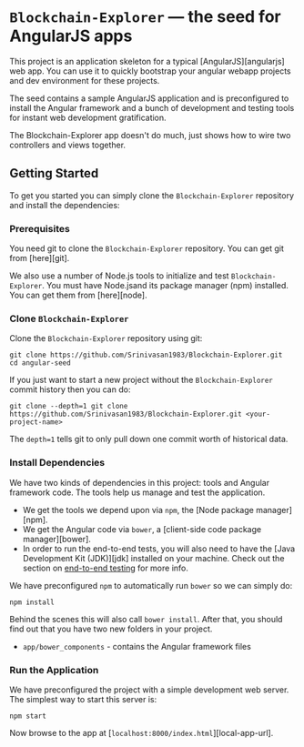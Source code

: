 # `Blockchain-Explorer` — the seed for AngularJS apps

This project is an application skeleton for a typical [AngularJS][angularjs] web app. You can use it
to quickly bootstrap your angular webapp projects and dev environment for these projects.

The seed contains a sample AngularJS application and is preconfigured to install the Angular
framework and a bunch of development and testing tools for instant web development gratification.

The Blockchain-Explorer app doesn't do much, just shows how to wire two controllers and views together.

## Getting Started

To get you started you can simply clone the `Blockchain-Explorer` repository and install the dependencies:

### Prerequisites

You need git to clone the `Blockchain-Explorer` repository. You can get git from [here][git].

We also use a number of Node.js tools to initialize and test `Blockchain-Explorer`. You must have Node.jsand its package manager (npm) installed. You can get them from [here][node].

### Clone `Blockchain-Explorer`

Clone the `Blockchain-Explorer` repository using git:

```
git clone https://github.com/Srinivasan1983/Blockchain-Explorer.git
cd angular-seed
```

If you just want to start a new project without the `Blockchain-Explorer` commit history then you can do:

```
git clone --depth=1 git clone https://github.com/Srinivasan1983/Blockchain-Explorer.git <your-project-name>
```

The `depth=1` tells git to only pull down one commit worth of historical data.

### Install Dependencies

We have two kinds of dependencies in this project: tools and Angular framework code. The tools help
us manage and test the application.

* We get the tools we depend upon via `npm`, the [Node package manager][npm].
* We get the Angular code via `bower`, a [client-side code package manager][bower].
* In order to run the end-to-end tests, you will also need to have the
  [Java Development Kit (JDK)][jdk] installed on your machine. Check out the section on
  [end-to-end testing](#e2e-testing) for more info.

We have preconfigured `npm` to automatically run `bower` so we can simply do:

```
npm install
```

Behind the scenes this will also call `bower install`. After that, you should find out that you have
two new folders in your project.

* `app/bower_components` - contains the Angular framework files

### Run the Application

We have preconfigured the project with a simple development web server. The simplest way to start
this server is:

```
npm start
```

Now browse to the app at [`localhost:8000/index.html`][local-app-url].


